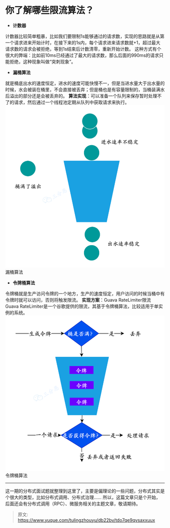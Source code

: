 # 你了解哪些限流算法？

- **计数器**

计数器比较简单粗暴，比如我们要限制1s能够通过的请求数，实现的思路就是从第一个请求进来开始计时，在接下来的1s内，每个请求进来请求数就+1，超过最大请求数的请求会被拒绝，等到1s结束后计数清零，重新开始计数。
这种方式有个很大的弊端：比如前10ms已经通过了最大的请求数，那么后面的990ms的请求只能拒绝，这种现象叫做“突刺现象”。

- **漏桶算法**

就是桶底出水的速度恒定，进水的速度可能快慢不一，但是当进水量大于出水量的时候，水会被装在桶里，不会直接被丢弃；但是桶也是有容量限制的，当桶装满水后溢出的部分还是会被丢弃的。
**算法实现**：可以准备一个队列来保存暂时处理不了的请求，然后通过一个线程池定期从队列中获取请求来执行。
![1696575844063-68130233-5ca6-4801-8f00-b962920ee4ac.png](./img/BS4xKwEpquEIJxvG/1696575844063-68130233-5ca6-4801-8f00-b962920ee4ac-321407.png)
漏桶算法

- **令牌桶算法**

令牌桶就是生产访问令牌的一个地方，生产的速度恒定，用户访问的时候当桶中有令牌时就可以访问，否则将触发限流。
**实现方案**：Guava RateLimiter限流
Guava RateLimiter是一个谷歌提供的限流，其基于令牌桶算法，比较适用于单实例的系统。
![1696575844098-afae9158-5962-4c38-85e4-dd413b4eabed.png](./img/BS4xKwEpquEIJxvG/1696575844098-afae9158-5962-4c38-85e4-dd413b4eabed-498499.png)
令牌桶算法

---

这一期的分布式面试题就整理到这里了，主要是偏理论的一些问题，分布式其实是个很大的类型，比如分布式调用、分布式治理……
所以，这篇文章只是个开始，后面还会有分布式调用（RPC）、微服务相关的主题文章，敬请期待。


> 原文: <https://www.yuque.com/tulingzhouyu/db22bv/tdo7qe9qvsaxxuux>